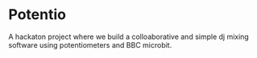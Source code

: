 # Potentio
A hackaton project where we build a colloaborative and simple dj mixing software using potentiometers and BBC microbit.

